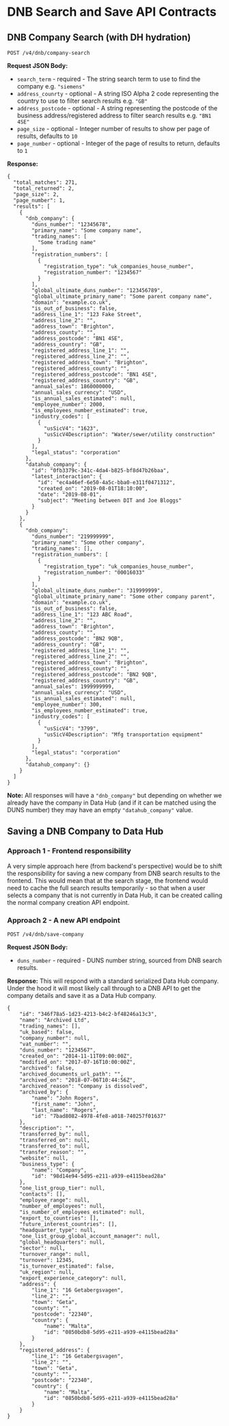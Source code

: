 # DNB Search and Save API Contracts

## DNB Company Search (with DH hydration)

`POST /v4/dnb/company-search`

**Request JSON Body:**
- `search_term` - required - The string search term to use to find the company e.g. `"siemens"`
- `address_counrty` - optional - A string ISO Alpha 2 code representing the country to use to filter search results e.g. `"GB"`
- `address_postcode` - optional - A string representing the postcode of the business address/registered address to filter search results e.g. `"BN1 4SE"`
- `page_size` - optional - Integer number of results to show per page of results, defaults to `10`
- `page_number` - optional - Integer of the page of results to return, defaults to `1`

**Response:**

```
{
  "total_matches": 271,
  "total_returned": 2,
  "page_size": 2,
  "page_number": 1,
  "results": [
    {
      "dnb_company": {
        "duns_number": "12345678",
        "primary_name": "Some company name",
        "trading_names": [
          "Some trading name"
        ],
        "registration_numbers": [
          {
            "registration_type": "uk_companies_house_number",
            "registration_number": "1234567"
          }
        ],
        "global_ultimate_duns_number": "123456789",
        "global_ultimate_primary_name": "Some parent company name",
        "domain": "example.co.uk",
        "is_out_of_business": false,
        "address_line_1": "123 Fake Street",
        "address_line_2": "",
        "address_town": "Brighton",
        "address_county": "",
        "address_postcode": "BN1 4SE",
        "address_country": "GB",
        "registered_address_line_1": "",
        "registered_address_line_2": "",
        "registered_address_town": "Brighton",
        "registered_address_county": "",
        "registered_address_postcode": "BN1 4SE",
        "registered_address_country": "GB",
        "annual_sales": 1860000000,
        "annual_sales_currency": "USD",
        "is_annual_sales_estimated": null,
        "employee_number": 2000,
        "is_employees_number_estimated": true,
        "industry_codes": [
          {
            "usSicV4": "1623",
            "usSicV4Description": "Water/sewer/utility construction"
          }
        ],
        "legal_status": "corporation"
      },
      "datahub_company": {
        "id": "0fb3379c-341c-4da4-b825-bf8d47b26baa",
        "latest_interaction": {
          "id": "ec4a46ef-6e50-4a5c-bba0-e311f0471312",
          "created_on": "2019-08-01T18:10:00",
          "date": "2019-08-01",
          "subject": "Meeting between DIT and Joe Bloggs"
        }
      }
    },
    {
      "dnb_company":
        "duns_number": "219999999",
        "primary_name": "Some other company",
        "trading_names": [],
        "registration_numbers": [
          {
            "registration_type": "uk_companies_house_number",
            "registration_number": "00016033"
          }
        ],
        "global_ultimate_duns_number": "319999999",
        "global_ultimate_primary_name": "Some other company parent",
        "domain": "example.co.uk",
        "is_out_of_business": false,
        "address_line_1": "123 ABC Road",
        "address_line_2": "",
        "address_town": "Brighton",
        "address_county": "",
        "address_postcode": "BN2 9QB",
        "address_country": "GB",
        "registered_address_line_1": "",
        "registered_address_line_2": "",
        "registered_address_town": "Brighton",
        "registered_address_county": "",
        "registered_address_postcode": "BN2 9QB",
        "registered_address_country": "GB",
        "annual_sales": 1999999999,
        "annual_sales_currency": "USD",
        "is_annual_sales_estimated": null,
        "employee_number": 300,
        "is_employees_number_estimated": true,
        "industry_codes": [
          {
            "usSicV4": "3799",
            "usSicV4Description": "Mfg transportation equipment"
          }
        ],
        "legal_status": "corporation"
      },
      "datahub_company": {}
    }
  ]
}
```

**Note:** All responses will have a `"dnb_company"` but depending on whether we
already have the company in Data Hub (and if it can be matched using the DUNS 
number) they may have an empty `"datahub_company"` value.

## Saving a DNB Company to Data Hub

### Approach 1 - Frontend responsibility

A very simple approach here (from backend's perspective) would be to shift the 
responsibility for saving a new company from DNB search results to the frontend.
This would mean that at the search stage, the frontend would need to cache the 
full search results temporarily - so that when a user selects a company that is 
not currently in Data Hub, it can be created calling the normal company creation 
API endpoint.

### Approach 2 - A new API endpoint

`POST /v4/dnb/save-company`

**Request JSON Body:**

- `duns_number` - required - DUNS number string, sourced from DNB search results.
 
**Response:**
This will respond with a standard serialized Data Hub company.  Under the hood 
it will most likely call through to a DNB API to get the company details and 
save it as a Data Hub company.

```
{
    "id": "346f78a5-1d23-4213-b4c2-bf48246a13c3",
    "name": "Archived Ltd",
    "trading_names": [],
    "uk_based": false,
    "company_number": null,
    "vat_number": "",
    "duns_number": "1234567",
    "created_on": "2014-11-11T09:00:00Z",
    "modified_on": "2017-07-16T10:00:00Z",
    "archived": false,
    "archived_documents_url_path": "",
    "archived_on": "2018-07-06T10:44:56Z",
    "archived_reason": "Company is dissolved",
    "archived_by": {
        "name": "John Rogers",
        "first_name": "John",
        "last_name": "Rogers",
        "id": "7bad8082-4978-4fe8-a018-740257f01637"
    },
    "description": "",
    "transferred_by": null,
    "transferred_on": null,
    "transferred_to": null,
    "transfer_reason": "",
    "website": null,
    "business_type": {
        "name": "Company",
        "id": "98d14e94-5d95-e211-a939-e4115bead28a"
    },
    "one_list_group_tier": null,
    "contacts": [],
    "employee_range": null,
    "number_of_employees": null,
    "is_number_of_employees_estimated": null,
    "export_to_countries": [],
    "future_interest_countries": [],
    "headquarter_type": null,
    "one_list_group_global_account_manager": null,
    "global_headquarters": null,
    "sector": null,
    "turnover_range": null,
    "turnover": 12345,
    "is_turnover_estimated": false,
    "uk_region": null,
    "export_experience_category": null,
    "address": {
        "line_1": "16 Getabergsvagen",
        "line_2": "",
        "town": "Geta",
        "county": "",
        "postcode": "22340",
        "country": {
            "name": "Malta",
            "id": "0850bdb8-5d95-e211-a939-e4115bead28a"
        }
    },
    "registered_address": {
        "line_1": "16 Getabergsvagen",
        "line_2": "",
        "town": "Geta",
        "county": "",
        "postcode": "22340",
        "country": {
            "name": "Malta",
            "id": "0850bdb8-5d95-e211-a939-e4115bead28a"
        }
    }
}

```
